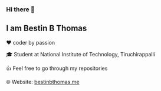 ### Hi there 👋
## I am Bestin B Thomas

❤️ coder by passion

🎓 Student at National Institute of Technology, Tiruchirappalli

👍 Feel free to go through my repositories

🌐 Website: [bestinbthomas.me](https://bestinbthomas.me) 

<!--
**bestinbthomas/bestinbthomas** is a ✨ _special_ ✨ repository because its `README.md` (this file) appears on your GitHub profile.

Here are some ideas to get you started:

- 🔭 I’m currently working on ...
- 🌱 I’m currently learning ...
- 👯 I’m looking to collaborate on ...
- 🤔 I’m looking for help with ...
- 💬 Ask me about ...
- 📫 How to reach me: ...
- 😄 Pronouns: ...
- ⚡ Fun fact: ...
-->
